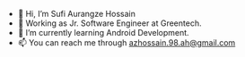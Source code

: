 - 👋 Hi, I’m Sufi Aurangze Hossain
- 👀 Working as Jr. Software Engineer at Greentech.
- 🌱 I’m currently learning Android Development.
- 📫 You can reach me through azhossain.98.ah@gmail.com

<!---
shossain125/shossain125 is a ✨ special ✨ repository because its `README.md` (this file) appears on your GitHub profile.
You can click the Preview link to take a look at your changes.
--->
